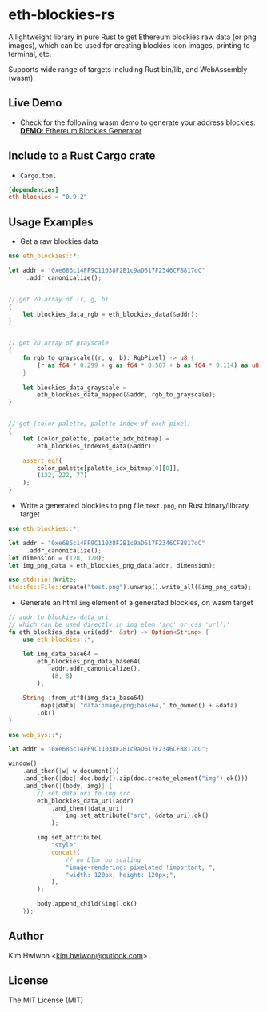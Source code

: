 # eth-blockies-rs
A lightweight library in pure Rust to get Ethereum blockies raw data (or png images),
which can be used for creating blockies icon images, printing to terminal, etc.

Supports wide range of targets including Rust bin/lib, and WebAssembly (wasm).



## Live Demo

* Check for the following wasm demo to generate your address blockies:  
[**DEMO**: Ethereum Blockies Generator](https://snoopy3476.github.io/eth-blockies-rs)



## Include to a Rust Cargo crate
* `Cargo.toml`
```toml
[dependencies]
eth-blockies = "0.9.2"
```



## Usage Examples


* Get a raw blockies data
```rust
use eth_blockies::*;

let addr = "0xe686c14FF9C11038F2B1c9aD617F2346CFB817dC"
     .addr_canonicalize();


// get 2D array of (r, g, b)
{
    let blockies_data_rgb = eth_blockies_data(&addr);
}


// get 2D array of grayscale
{
    fn rgb_to_grayscale((r, g, b): RgbPixel) -> u8 {
        (r as f64 * 0.299 + g as f64 * 0.587 + b as f64 * 0.114) as u8
    }
    
    let blockies_data_grayscale =
        eth_blockies_data_mapped(&addr, rgb_to_grayscale);
}


// get (color palette, palette index of each pixel)
{
    let (color_palette, palette_idx_bitmap) =
        eth_blockies_indexed_data(&addr);

    assert_eq!(
        color_palette[palette_idx_bitmap[0][0]],
        (132, 222, 77)
    );
}
```



* Write a generated blockies to png file `text.png`, on Rust binary/library target
```rust
use eth_blockies::*;

let addr = "0xe686c14FF9C11038F2B1c9aD617F2346CFB817dC"
     .addr_canonicalize();
let dimension = (128, 128);
let img_png_data = eth_blockies_png_data(addr, dimension);

use std::io::Write;
std::fs::File::create("test.png").unwrap().write_all(&img_png_data);
```



* Generate an html `img` element of a generated blockies, on wasm target
```rust
// addr to blockies data_uri,
// which can be used directly in img elem 'src' or css 'url()'
fn eth_blockies_data_uri(addr: &str) -> Option<String> {
    use eth_blockies::*;

    let img_data_base64 =
        eth_blockies_png_data_base64(
            addr.addr_canonicalize(),
            (8, 8)
        );

    String::from_utf8(img_data_base64)
        .map(|data| "data:image/png;base64,".to_owned() + &data)
        .ok()
}

use web_sys::*;

let addr = "0xe686c14FF9C11038F2B1c9aD617F2346CFB817dC";

window()
    .and_then(|w| w.document())
    .and_then(|doc| doc.body().zip(doc.create_element("img").ok()))
    .and_then(|(body, img)| {
        // set data uri to img src
        eth_blockies_data_uri(addr)
            .and_then(|data_uri|
                img.set_attribute("src", &data_uri).ok()
            );

        img.set_attribute(
            "style",
            concat!(
                // no blur on scaling
                "image-rendering: pixelated !important; ",
                "width: 120px; height: 120px;",
            ),
        );

        body.append_child(&img).ok()
    });
```



## Author
Kim Hwiwon \<kim.hwiwon@outlook.com\>



## License
The MIT License (MIT)
